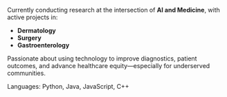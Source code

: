 Currently conducting research at the intersection of **AI and Medicine**, with active projects in:  
-  **Dermatology**  
-  **Surgery**  
-  **Gastroenterology**  

Passionate about using technology to improve diagnostics, patient outcomes, and advance healthcare equity—especially for underserved communities.

Languages: Python, Java, JavaScript, C++


